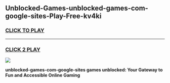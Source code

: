 
## Unblocked-Games-unblocked-games-com-google-sites-Play-Free-kv4ki
<h3>
<a href="https://premium76.site?title=unblocked-games-com-google-sites&ref=15A">CLICK TO PLAY</a></h3>
<hr>

<h3>
<a href="https://premium76.site?title=unblocked-games-com-google-sites&ref=15A">CLICK 2 PLAY</a>
  
</h3>

<a href="https://premium76.site?title=unblocked-games-com-google-sites&ref=15A"><img src="https://clearcache.store/games.png"></a>


**unblocked-games-com-google-sites games unblocked: Your Gateway to Fun and Accessible Online Gaming**
